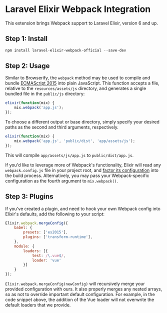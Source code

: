 # Laravel Elixir Webpack Integration

This extension brings Webpack support to Laravel Elixir, version 6 and up.

## Step 1: Install

```js
npm install laravel-elixir-webpack-official --save-dev
```

## Step 2: Usage

Similar to Browserify, the `webpack` method may be used to compile and bundle [ECMAScript 2015](https://babeljs.io/docs/learn-es2015/) into plain JavaScript.
This function accepts a file, relative to the `resources/assets/js` directory, and generates a single bundled file in the `public/js` directory:

```javascript
elixir(function(mix) {
    mix.webpack('app.js');
});
```

To choose a different output or base directory, simply specify your desired paths as the second and third arguments, respectively.

```javascript
elixir(function(mix) {
    mix.webpack('app.js', 'public/dist', 'app/assets/js');
});
```

This will compile `app/assets/js/app.js` to `public/dist/app.js`.

If you'd like to leverage more of Webpack's functionality, Elixir will read any `webpack.config.js` file in your project root, and [factor its configuration](https://webpack.github.io/docs/configuration.html) into the build process. Alternatively, you may pass your Webpack-specific configuration as the fourth argument to `mix.webpack()`.

## Step 3: Plugins

If you've created a plugin, and need to hook your own Webpack config into Elixir's defaults, add the following to your script:

```js
Elixir.webpack.mergeConfig({
    babel: {
        presets: ['es2015'],
        plugins: ['transform-runtime'],
    },
    module: {
        loaders: [{
            test: /\.vue$/,
            loader: 'vue'
        }]
    }
});
```

`Elixir.webpack.mergeConfig(newConfig)` will recursively merge your provided configuration with ours. It also properly merges any nested  arrays, so as not to override important default configuration. For example, in the code snippet above, the addition of the Vue loader will not overwrite the default loaders that we provide.